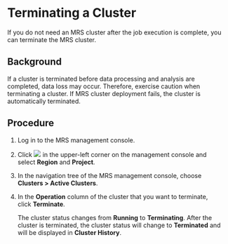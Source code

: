 # Terminating a Cluster<a name="EN-US_TOPIC_0125375265"></a>

If you do not need an MRS cluster after the job execution is complete, you can terminate the MRS cluster. 

## Background<a name="s684a1cdf4e8a4cda90201e9d17bfef02"></a>

If a cluster is terminated before data processing and analysis are completed, data loss may occur. Therefore, exercise caution when terminating a cluster. If MRS cluster deployment fails, the cluster is automatically terminated.

## Procedure<a name="sed29d729c038409ca93295dd1d8d21b1"></a>

1.  Log in to the MRS management console.
2.  Click  ![](figures/wwx437827-中软基础平台部-datasight-image-bbfbe22f-2a2d-4e1b-8f10-a7782fd1d3ed-29.png)  in the upper-left corner on the management console and select **Region** and **Project**.
3.  In the navigation tree of the MRS management console, choose  **Clusters \> Active Clusters**.
4.  In the  **Operation** column of the cluster that you want to terminate, click **Terminate**.

    The cluster status changes from  **Running** to **Terminating**. After the cluster is terminated, the cluster status will change to **Terminated** and will be displayed in **Cluster History**.



